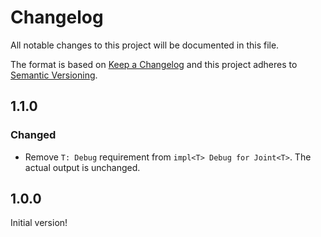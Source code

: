 # Changelog

All notable changes to this project will be documented in this file.

The format is based on [Keep a Changelog](https://keepachangelog.com/en/1.0.0/) and this project adheres to [Semantic Versioning](https://semver.org/spec/v2.0.0.html).

## 1.1.0

### Changed

- Remove `T: Debug` requirement from `impl<T> Debug for Joint<T>`. The actual output is unchanged.

## 1.0.0

Initial version!
